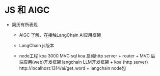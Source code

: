 # JS 和 AIGC

- 简历有所表现
    - AIGC
    了解，在接触LangChain AI应用框架

    - LangChain js版本
    - node工程 koa 3000 MVC sql
        koa
        启动http server + router + MVC 后端应用(web)开发框架
        langchain LLM开发框架 + koa (http server)
        http://localhost:1314/ai/get_word + langchain node包